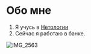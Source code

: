# Обо мне

1.  Я учусь в [Нетологии](https://netology.ru/)
2.  Сейчас я работаю в банке.
   
![IMG_2563](https://github.com/user-attachments/assets/be111b3f-2ccc-43b1-839f-c0f45954aa65)

